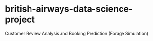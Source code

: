 # british-airways-data-science-project
Customer Review Analysis and Booking Prediction (Forage Simulation)
